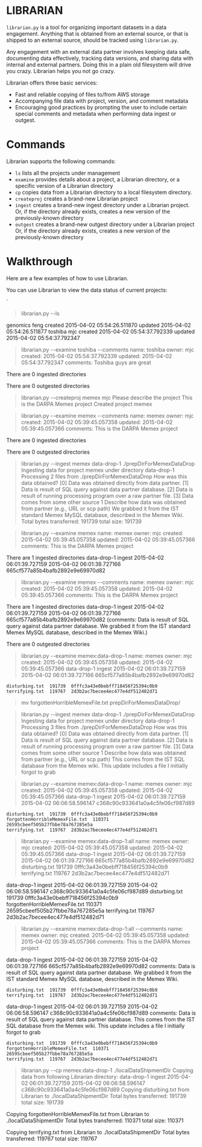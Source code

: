 # LIBRARIAN

`librarian.py` is a tool for organizing important datasets in a
data engagement.  Anything that is obtained from an external source,
or that is shipped to an external source, should be tracked using
`librarian.py`.

Any engagement with an external data partner involves keeping data
safe, documenting data effectively, tracking data versions, and
sharing data with internal and external partners.  Doing this in a
plain old filesystem will drive you crazy.  Librarian helps you not go
crazy.

Librarian offers three basic services:
* Fast and reliable copying of files to/from AWS storage
* Accompanying file data with project, version, and comment metadata
* Encouraging good practices by prompting the user to include certain
  special comments and metadata when performing data ingest or
  outgest.

# Commands

Librarian supports the following commands:
* `ls` lists all the projects under management
* `examine` provides details about a project, a Librarian directory,
  or a specific version of a Librarian directory
* `cp` copies data from a Librarian directory to a local filesystem
  directory.
* `createproj` creates a brand-new Librarian project  
* `ingest` creates a brand-new ingest directory under a Librarian
  project.  Or, if the directory already exists, creates a new version
  of the previously-known directory
* `outgest` creates a brand-new outgest directory under a Librarian
  project  Or, if the directory already exists, creates a new version
  of the previously-known directory


# Walkthrough

Here are a few examples of how to use Librarian.

You can use Librarian to view the data status of current projects:

`
> librarian.py --ls

genomics	feng	created 2015-04-02 05:54:26.511870	updated 2015-04-02 05:54:26.511877
toshiba	mjc	created 2015-04-02 05:54:37.792339	updated 2015-04-02 05:54:37.792347

> librarian.py --examine toshiba --comments
name: toshiba
owner: mjc
created: 2015-04-02 05:54:37.792339
updated: 2015-04-02 05:54:37.792347
comments: Toshiba guys are great

There are 0 ingested directories

There are 0 outgested directories

  
> librarian.py --createproj memex mjc
Please describe the project
> This is the DARPA Memex project
Created project memex


> librarian.py --examine memex --comments
name: memex
owner: mjc
created: 2015-04-02 05:39:45.057358
updated: 2015-04-02 05:39:45.057366
comments: This is the DARPA Memex project

There are 0 ingested directories

There are 0 outgested directories

> librarian.py --ingest memex data-drop-1 ./prepDirForMemexDataDrop
Ingesting data for project memex under directory data-drop-1
Processing 2 files from ./prepDirForMemexDataDrop
How was this data obtained?
[0]  Data was obtained directly from data partner.
[1]  Data is result of SQL query against data partner database.
[2]  Data is result of running processing program over a raw partner file.
[3]  Data comes from some other source
> 1
Describe how data was obtained from partner (e.g., URL or scp path)
> We grabbed it from the IST standard Memex MySQL database, described in the Memex Wiki.
Total bytes transferred: 191739 total size: 191739


> librarian.py --examine memex
name: memex
owner: mjc
created: 2015-04-02 05:39:45.057358
updated: 2015-04-02 05:39:45.057366
comments: This is the DARPA Memex project

There are 1 ingested directories
data-drop-1	ingest	2015-04-02 06:01:39.727159	2015-04-02 06:01:39.727166	665cf577a85b4bafb2892e9e69970d82

> librarian.py --examine memex --comments
name: memex
owner: mjc
created: 2015-04-02 05:39:45.057358
updated: 2015-04-02 05:39:45.057366
comments: This is the DARPA Memex project

There are 1 ingested directories
data-drop-1	ingest	2015-04-02 06:01:39.727159	2015-04-02 06:01:39.727166	665cf577a85b4bafb2892e9e69970d82
(comments: Data is result of SQL query against data partner database.
We grabbed it from the IST standard Memex MySQL database, described in the Memex Wiki.)



There are 0 outgested directories


> librarian.py --examine memex:data-drop-1
name: memex
owner: mjc
created: 2015-04-02 05:39:45.057358
updated: 2015-04-02 05:39:45.057366
data-drop-1	ingest	2015-04-02 06:01:39.727159	2015-04-02 06:01:39.727166	665cf577a85b4bafb2892e9e69970d82

	disturbing.txt	191739	0fffc3a43e0bebff718456f25394c0b9
	terrifying.txt	119767	2d3b2ac7becee4ec477e4df512482d71


> mv forgottenHorribleMemexFile.txt prepDirForMemexDataDrop/

> librarian.py --ingest memex data-drop-1 ./prepDirForMemexDataDrop
Ingesting data for project memex under directory data-drop-1
Processing 3 files from ./prepDirForMemexDataDrop
How was this data obtained?
[0]  Data was obtained directly from data partner.
[1]  Data is result of SQL query against data partner database.
[2]  Data is result of running processing program over a raw partner file.
[3]  Data comes from some other source
> 1
Describe how data was obtained from partner (e.g., URL or scp path)
> This comes from the IST SQL database from the Memex wiki.  This update includes a file I initially forgot to grab 


> librarian.py --examine memex:data-drop-1
name: memex
owner: mjc
created: 2015-04-02 05:39:45.057358
updated: 2015-04-02 05:39:45.057366
data-drop-1	ingest	2015-04-02 06:01:39.727159	2015-04-02 06:06:58.596147	c368c90c933641a0a4c5fe06cf987d89

	disturbing.txt	191739	0fffc3a43e0bebff718456f25394c0b9
	forgottenHorribleMemexFile.txt	110371	26595cbeef505b27fbbe78a767285e5a
	terrifying.txt	119767	2d3b2ac7becee4ec477e4df512482d71

> librarian.py --examine memex:data-drop-1:all
name: memex
owner: mjc
created: 2015-04-02 05:39:45.057358
updated: 2015-04-02 05:39:45.057366
data-drop-1	ingest	2015-04-02 06:01:39.727159	2015-04-02 06:01:39.727166	665cf577a85b4bafb2892e9e69970d82
	disturbing.txt	191739	0fffc3a43e0bebff718456f25394c0b9
	terrifying.txt	119767	2d3b2ac7becee4ec477e4df512482d71

data-drop-1	ingest	2015-04-02 06:01:39.727159	2015-04-02 06:06:58.596147	c368c90c933641a0a4c5fe06cf987d89
	disturbing.txt	191739	0fffc3a43e0bebff718456f25394c0b9
	forgottenHorribleMemexFile.txt	110371	26595cbeef505b27fbbe78a767285e5a
	terrifying.txt	119767	2d3b2ac7becee4ec477e4df512482d71


> librarian.py --examine memex:data-drop-1:all --comments
name: memex
owner: mjc
created: 2015-04-02 05:39:45.057358
updated: 2015-04-02 05:39:45.057366
comments: This is the DARPA Memex project

data-drop-1	ingest	2015-04-02 06:01:39.727159	2015-04-02 06:01:39.727166	665cf577a85b4bafb2892e9e69970d82
comments: Data is result of SQL query against data partner database.
We grabbed it from the IST standard Memex MySQL database, described in the Memex Wiki.

	disturbing.txt	191739	0fffc3a43e0bebff718456f25394c0b9
	terrifying.txt	119767	2d3b2ac7becee4ec477e4df512482d71

data-drop-1	ingest	2015-04-02 06:01:39.727159	2015-04-02 06:06:58.596147	c368c90c933641a0a4c5fe06cf987d89
comments: Data is result of SQL query against data partner database.
This comes from the IST SQL database from the Memex wiki.  This update includes a file I initially forgot to grab

	disturbing.txt	191739	0fffc3a43e0bebff718456f25394c0b9
	forgottenHorribleMemexFile.txt	110371	26595cbeef505b27fbbe78a767285e5a
	terrifying.txt	119767	2d3b2ac7becee4ec477e4df512482d71


> librarian.py --cp memex:data-drop-1 ./localDataShipmentDir
Copying data from following Librarian directory:
data-drop-1	ingest	2015-04-02 06:01:39.727159	2015-04-02 06:06:58.596147	c368c90c933641a0a4c5fe06cf987d89
Copying disturbing.txt from Librarian to ./localDataShipmentDir
Total bytes transferred: 191739 total size: 191739

Copying forgottenHorribleMemexFile.txt from Librarian to ./localDataShipmentDir
Total bytes transferred: 110371 total size: 110371

Copying terrifying.txt from Librarian to ./localDataShipmentDir
Total bytes transferred: 119767 total size: 119767








  
  
